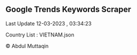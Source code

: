 

## Google Trends Keywords Scraper 
 
Last Update 12-03-2023 , 03:34:23

Country List :
VIETNAM.json



© Abdul Muttaqin 
